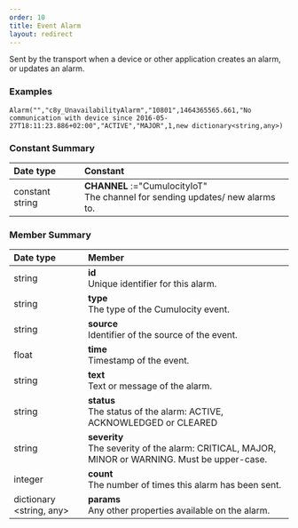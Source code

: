 ```yaml
---
order: 10
title: Event Alarm
layout: redirect
---
```




Sent by the transport when a device or other application creates an alarm, or updates an alarm. 
### Examples

	Alarm("","c8y_UnavailabilityAlarm","10801",1464365565.661,"No communication with device since 2016-05-27T18:11:23.886+02:00","ACTIVE","MAJOR",1,new dictionary<string,any>)  
 

### Constant Summary

|Date type|Constant|
|:---|:---|
|constant string|**CHANNEL** :="CumulocityIoT" <br> The channel for sending updates/ new alarms to.


### Member Summary

|Date type|Member|
|:---|:---|
|string|**id** <br> Unique identifier for this alarm.
|string|**type** <br> The type of the Cumulocity event.
|string|**source** <br> Identifier of the source of the event.
|float|**time** <br> Timestamp of the event.
|string|**text** <br> Text or message of the alarm.
|string|**status** <br> The status of the alarm: ACTIVE, ACKNOWLEDGED or CLEARED
|string|**severity** <br> The severity of the alarm: CRITICAL, MAJOR, MINOR or WARNING. Must be upper-case.
|integer|**count** <br> The number of times this alarm has been sent.
|dictionary &#60;string, any>|**params** <br> Any other properties available on the alarm.

